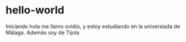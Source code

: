 # hello-world
Iniciando
hola me llamo ovidio, y estoy estudiando en la universisda de Málaga. Además soy de Tijola
